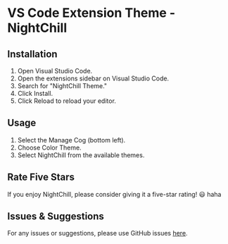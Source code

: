 # VS Code Extension Theme - NightChill

## Installation
1. Open Visual Studio Code.
2. Open the extensions sidebar on Visual Studio Code.
3. Search for "NightChill Theme."
4. Click Install.
5. Click Reload to reload your editor.

## Usage
1. Select the Manage Cog (bottom left).
2. Choose Color Theme.
3. Select NightChill from the available themes.

## Rate Five Stars
If you enjoy NightChill, please consider giving it a five-star rating! 😃 haha

## Issues & Suggestions
For any issues or suggestions, please use GitHub issues [here](https://github.com/MohdSiddiq12/NightChill/issues).
